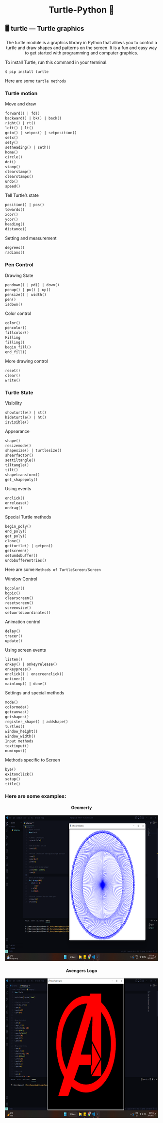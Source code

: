 <h1 align= "center">Turtle-Python 🐢 </h1>

<h2> 🖥️ turtle — Turtle graphics </h2>

<p align=center> The turtle module is a graphics library in Python that allows you to control a turtle and draw shapes and patterns on the screen. It is a fun and easy way to get started with programming and computer graphics. 
</p>

To install Turtle, run this command in your terminal:
``` 
$ pip install turtle
```

Here are some `turtle methods`

### Turtle motion <br>

Move and draw
```
forward() | fd()
backward() | bk() | back()
right() | rt()
left() | lt()
goto() | setpos() | setposition()
setx()
sety()
setheading() | seth()
home()
circle()
dot()
stamp()
clearstamp()
clearstamps()
undo()
speed()
```
Tell Turtle’s state
```
position() | pos()
towards()
xcor()
ycor()
heading()
distance()
```

Setting and measurement
```
degrees()
radians()
```
### Pen Control <br>
Drawing State
```
pendown() | pd() | down()
penup() | pu() | up()
pensize() | width()
pen()
isdown()
```
Color control
```
color()
pencolor()
fillcolor()
Filling
filling()
begin_fill()
end_fill()
```

More drawing control
```
reset()
clear()
write()
```

### Turtle State

Visibility
```
showturtle() | st()
hideturtle() | ht()
isvisible()
```

Appearance
```
shape()
resizemode()
shapesize() | turtlesize()
shearfactor()
settiltangle()
tiltangle()
tilt()
shapetransform()
get_shapepoly()
```

Using events
```
onclick()
onrelease()
ondrag()
```

Special Turtle methods
```
begin_poly()
end_poly()
get_poly()
clone()
getturtle() | getpen()
getscreen()
setundobuffer()
undobufferentries()
```
Here are some `Methods of TurtleScreen/Screen`

Window Control
```
bgcolor()
bgpic()
clearscreen()
resetscreen()
screensize()
setworldcoordinates()
```

Animation control
```
delay()
tracer()
update()
```

Using screen events
```
listen()
onkey() | onkeyrelease()
onkeypress()
onclick() | onscreenclick()
ontimer()
mainloop() | done()
```

Settings and special methods
```
mode()
colormode()
getcanvas()
getshapes()
register_shape() | addshape()
turtles()
window_height()
window_width()
Input methods
textinput()
numinput()
```

Methods specific to Screen
```
bye()
exitonclick()
setup()
title()
```

<h3> Here are some examples: </h3>

<h4 align=center>
    Geomerty <br> <br>
    <img src="https://github.com/nickichann01/Turtle-Python/blob/main/Pentagon.png" width="980" height="480">
    <br>
</h4>

<h4 align=center>
    Avengers Logo <br> <br>
    <img src="https://github.com/nickichann01/Turtle-Python/blob/main/ALogo.png" width="980" height="460">
    <br>
  </h4>
